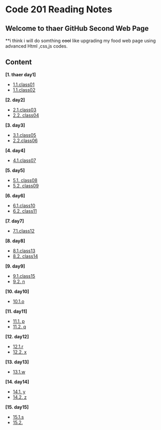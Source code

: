 # Code 201 Reading Notes
## Welcome to **thaer** GitHub Second Web Page
**i think i will do somthing ~~cool~~ like upgrading my food web page using advanced Html ,css,js codes.




## Content

**[1. thaer day1]**

  * [1.1.class01](https://thaer123.github.io/Reading-notes/class-01)
  * [1.1.class02](https://thaer123.github.io/Reading-notes/class-02)
  

**[2. day2]**

  * [2.1.class03](https://thaer123.github.io/Reading-notes/class-03)
  * [2.2. class04](https://thaer123.github.io/Reading-notes/class-04)
  
  
  **[3. day3]**
  
   * [3.1.class05](https://thaer123.github.io/Reading-notes/class-05)
  * [2.2.class06]( https://thaer123.github.io/Reading-notes/class-06)
  
  **[4. day4]**

  * [4.1.class07](https://thaer123.github.io/Reading-notes/class-07)
  

**[5. day5]**

  * [5.1. class08](https://thaer123.github.io/Reading-notes/class-08)
  * [5.2. class09](https://thaer123.github.io/Reading-notes/class-09)
  
  
  **[6. day6]**
  
   * [6.1.class10](https://thaer123.github.io/Reading-notes/class-10)
  * [6.2. class11]( https://thaer123.github.io/Reading-notes/class-11)
  
  **[7. day7]**

  * [7.1.class12](https://thaer123.github.io/Reading-notes/class-12)
  

**[8. day8]**

  * [8.1.class13](https://thaer123.github.io/Reading-notes/class-13)
  * [8.2. class14]( https://thaer123.github.io/Reading-notes/class-14)
  
  
  **[9. day9]**
  
   * [9.1.class15]( https://thaer123.github.io/Reading-notes/class-15)
  * [9.2. n]( https://)
  
  **[10. day10]**

  * [10.1.o](https://)
  

**[11. day11]**

  * [11.1. p](https://)
  * [11.2. q]( https://)
  
  
  **[12. day12]**
  
   * [12.1.r](https://)
  * [12.2. x]( https://)
  
  **[13. day13]**

  * [13.1.w](https://)
  

**[14. day14]**

  * [14.1. y](https://)
  * [14.2. z]( https://)
  
  
  **[15. day15]**
  
   * [15.1.s](https://)
  * [15.2. ]( https://)
